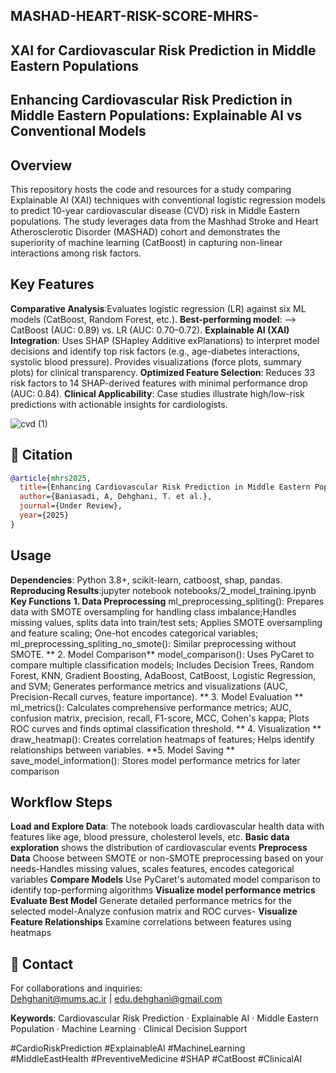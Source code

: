 ## MASHAD-HEART-RISK-SCORE-MHRS-
## XAI for Cardiovascular Risk Prediction in Middle Eastern Populations
## Enhancing Cardiovascular Risk Prediction in Middle Eastern Populations: Explainable AI vs Conventional Models

## Overview
This repository hosts the code and resources for a study comparing Explainable AI (XAI) techniques with conventional logistic regression models to predict 10-year cardiovascular disease (CVD) risk in Middle Eastern populations. The study leverages data from the Mashhad Stroke and Heart Atherosclerotic Disorder (MASHAD) cohort and demonstrates the superiority of machine learning (CatBoost) in capturing non-linear interactions among risk factors.

## Key Features
**Comparative Analysis**:Evaluates logistic regression (LR) against six ML models (CatBoost, Random Forest, etc.).
**Best-performing model**:  --> CatBoost (AUC: 0.89) vs. LR (AUC: 0.70–0.72).
**Explainable AI (XAI) Integration**: Uses SHAP (SHapley Additive exPlanations) to interpret model decisions and identify top risk factors (e.g., age-diabetes interactions, systolic blood pressure). Provides visualizations (force plots, summary plots) for clinical transparency.
**Optimized Feature Selection**: Reduces 33 risk factors to 14 SHAP-derived features with minimal performance drop (AUC: 0.84).
**Clinical Applicability**: Case studies illustrate high/low-risk predictions with actionable insights for cardiologists.

![cvd (1)](https://github.com/user-attachments/assets/b5018186-dd9a-410f-b095-a07e018482ec)

## 📜 Citation
```bibtex
@article{mhrs2025,
  title={Enhancing Cardiovascular Risk Prediction in Middle Eastern Populations: Explainable AI vs Conventional Models},
  author={Baniasadi, A, Dehghani, T. et al.},
  journal={Under Review},
  year={2025}
}
```
## Usage
**Dependencies**: Python 3.8+, scikit-learn, catboost, shap, pandas.
**Reproducing Results**:jupyter notebook notebooks/2_model_training.ipynb
**Key Functions**  **1. Data Preprocessing** ml_preprocessing_spliting(): Prepares data with SMOTE oversampling for handling class imbalance;Handles missing values, splits data into train/test sets; 
Applies SMOTE oversampling and feature scaling; One-hot encodes categorical variables; ml_preprocessing_spliting_no_smote(): Similar preprocessing without SMOTE. ** 2. Model Comparison** model_comparison(): Uses PyCaret to compare multiple classification models; Includes Decision Trees, Random Forest, KNN, Gradient Boosting, AdaBoost, CatBoost, Logistic Regression, and SVM; Generates performance metrics and visualizations (AUC, Precision-Recall curves, feature importance). ** 3. Model Evaluation ** ml_metrics(): Calculates comprehensive performance metrics; AUC, confusion matrix, precision, recall, F1-score, MCC, Cohen's kappa; Plots ROC curves and finds optimal classification threshold. ** 4. Visualization ** draw_heatmap(): Creates correlation heatmaps of features; Helps identify relationships between variables. **5. Model Saving ** save_model_information(): Stores model performance metrics for later comparison

## Workflow Steps
**Load and Explore Data**: The notebook loads cardiovascular health data with features like age, blood pressure, cholesterol levels, etc.
**Basic data exploration** shows the distribution of cardiovascular events
**Preprocess Data** Choose between SMOTE or non-SMOTE preprocessing based on your needs-Handles missing values, scales features, encodes categorical variables
**Compare Models** Use PyCaret's automated model comparison to identify top-performing algorithms
**Visualize model performance metrics** 
**Evaluate Best Model** Generate detailed performance metrics for the selected model-Analyze confusion matrix and ROC curves-
**Visualize Feature Relationships**  Examine correlations between features using heatmaps

## 📧 Contact
For collaborations and inquiries:  
[Dehghanit@mums.ac.ir](mailto:Dehghanit@mums.ac.ir) | [edu.dehghani@gmail.com](mailto:edu.dehghani@gmail.com)

**Keywords**: Cardiovascular Risk Prediction · Explainable AI · Middle Eastern Population · Machine Learning · Clinical Decision Support

#CardioRiskPrediction #ExplainableAI #MachineLearning #MiddleEastHealth #PreventiveMedicine #SHAP #CatBoost #ClinicalAI



